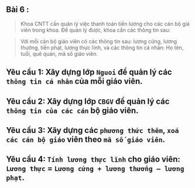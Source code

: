 ## Bài 6 :

>Khoa CNTT cần quản lý việc thanh toán tiền lương cho các cán bộ giá viên trong khoa. Để quản lý được, khoa cần các thông tin sau:

>Với mỗi cán bộ giáo viên có các thông tin sau: lương cứng, lương thưởng, tiền phạt, lương thực lĩnh, và các thông tin cá nhân: Họ tên, tuổi, quê quán, mã số giáo viên.

## Yêu cầu 1: Xây dựng lớp `Nguoi` để quản lý các `thông tin cá nhân` của mỗi giáo viên.

## Yêu cầu 2: Xây dựng lớp `CBGV` để quản lý các `thông tin của các cán` bộ giáo viên.

## Yêu cầu 3: Xây dựng các `phương thức thêm`, `xoá các cán bộ giáo` viên theo `mã số giáo viên`.

## Yêu cầu 4: `Tính lương thực lĩnh` cho giáo viên: `Lương thực` = `Lương cứng + lương thưởng – lương phạt`.